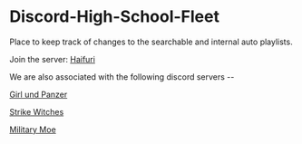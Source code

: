 # Discord-High-School-Fleet

Place to keep track of changes to the searchable and internal auto playlists.

Join the server: [Haifuri](https://discord.gg/BmFuJYs)

We are also associated with the following discord servers -- 

[Girl und Panzer]( https://discord.gg/cMMapvf)

[Strike Witches](https://discord.gg/sFWaCYv)

[Military Moe](https://discord.gg/G4CYJHd)
